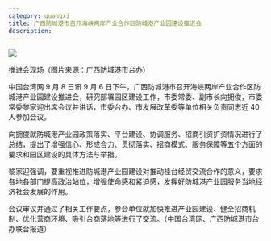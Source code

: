 ```yaml
---
category: guangxi
title: 广西防城港市召开海峡两岸产业合作区防城港产业园建设推进会
description:
---
```


![](https://pics2.baidu.com/feed/29381f30e924b8991bbc2e9d9c3e0b9c0b7bf651.jpeg?token=66339f4cfa606b237b45e065fff37bfd)

推进会现场（图片来源：广西防城港市台办）

中国台湾网 9 月 8 日讯 9 月 6 日下午，广西防城港市召开海峡两岸产业合作区防城港产业园建设推进会，研究部署园区建设工作，市委常委、副市长向拥俊，市委常委黎家迎出席会议并讲话，市委台办、市发展改革委等单位相关负责同志近 40 人参加会议。

向拥俊就防城港产业园政策落实、平台建设、协调服务、招商引资扩资情况进行了总结，提出了增强信心、形成合力、贯彻落实、招商模式、服务保障等五个方面的要求和园区建设的具体方法与举措。

黎家迎强调，要重视推进防城港产业园建设对推动桂台经贸交流合作的意义，要求各地各部门提高政治站位，增强使命感和紧迫感，发挥好防城港产业园服务当地经济社会发展的作用。

会议审议并通过了相关工作要点，参会单位就加快推进产业园建设、健全招商机制、优化营商环境、吸引台商落地等进行了交流。（中国台湾网、广西防城港市台办联合报道）

